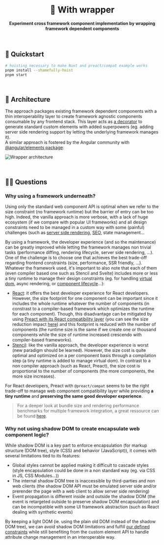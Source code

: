 <br>
<div align="center">
    <h1>🧪 With wrapper</h1>
    <strong>Experiment cross framework component implementation by wrapping framework dependent components</strong>
</div>
<br>
<br>

## 🚀 Quickstart

```bash
# hoisting necessary to make Nuxt and preact/compat example works 
pnpm install --shamefully-hoist
pnpm start
```

<br>

## 🌟 Architecture

The approach packages existing framework dependent components with a thin interoperability layer to create framework agnostic components consumable by any frontend stack. This layer acts as [a decorator](https://refactoring.guru/design-patterns/decorator) to generate standard custom elements with added superpowers (eg. adding server side rendering support by letting the underlying framework manages it).  
A similar approach is fostered by the Angular community with [@angular/elements package](https://angular.io/guide/elements):

![Wrapper architecture](https://user-images.githubusercontent.com/10498826/169863424-801689e1-fddf-4743-b973-ab79a4753595.png)

<br>

## 🙋‍♂️ Questions

### Why using a framework underneath?

Using only the standard web component API is optimal when we refer to the size constraint (no framework runtime) but the barrier of entry can be too high. Indeed, the vanilla approach is more verbose, with a lack of huge ecosystem (if we compare with popular UI frameworks) and all design constraints need to be managed in a custom way with some (painful) challenges (such as [server side rendering](https://dev.to/steveblue/server-side-rendering-web-components-320g), [SEO](https://leofavre.github.io/web-components-seo/), state management...

By using a framework, the developer experience (and so the maintenance) can be greatly improved while letting the framework manages non trivial tasks (performance diffing, rendering lifecycle, server side rendering, ...).  
One of the challenge is to choose one that achieves the best trade-off regarding frontend constraints (size, performance, SSR friendly, ...). Whatever the framework used, it's important to also note that each of them (even compiler based one such as Stencil and Svelte) includes more or less a tiny runtime to manage their design constraints (eg. for handling [virtual dom](https://github.com/ionic-team/stencil/tree/main/src/runtime), async rendering, or [component lifecycle](https://github.com/sveltejs/svelte/blob/467ba0a920d9b9902a2059085bac2662c6813b9a/src/runtime/internal/lifecycle.ts)...):

- [React](https://preactjs.com/): it offers the best developer experience for React developers. However, the size footprint for one component can be important since it includes the whole runtime whatever the number of components (in constrast to a compiler-based framework which optimizes the runtime for each component). Though, this disadvantage can be mitigated by using [Preact with its React compatibility layer](https://www.npmjs.com/package/@preact/compat) (you can see the size reduction impact [here](packages/adapter/README.md)) and this footprint is reduced with the number of components (the runtime size is the same if we create one or thousand components while the size of runtime increased crescendo with compiler-based frameworks).
- [Stencil](https://stenciljs.com/): like the vanilla approach, the developer experience is worst (new paradigm should be learned). However, the size cost is quite optimal and optimized on a per component basis through a compilation step (a tiny runtime is added to manage virtual dom). In contrast to a non compiler approach (such as React, Preact), the size cost is proportional to the number of components (the more components, the more size increases).

For React developers, Preact with `@preact/compat` seems to be the right trade-off to manage web component compatibility layer while providing **a tiny runtime** and **preserving the same good developer experience**.

> For a deeper look at bundle size and rendering performance benchmarks for multiple framework integration, a great ressource can be found [here](https://webcomponents.dev/blog/all-the-ways-to-make-a-web-component/#bundle-size). 

### Why not using shadow DOM to create encapsulate web component logic?

While shadow DOM is a key part to enforce encapsulation (for markup structure (DOM tree), style (CSS) and behavior (JavaScript)), it comes with several limitations tied to its features:
- Global styles cannot be applied making it difficult to cascade styles (style encapsulation could be done in a non standard way (eg. via CSS in JS, CSS Modules...))
- The internal shadow DOM tree is inaccessible by third-parties and non web clients (the shadow DOM API must be emulated server side and/or prerender the page with a web client to allow server side rendering)
- Event propagation is different inside and outside the shadow DOM (the event is retargeted outside to preserve shadow DOM encapsulation) and can be incompatible with some UI framework abstraction (such as React dealing with synthetic events)

By keeping a light DOM (ie. using the plain old DOM instead of the shadow DOM tree), we can avoid shadow DOM limitations and fulfill [our defined constraints](../README.md) while still benefiting from the custom element API to handle attribute change management in an interoperable way.
